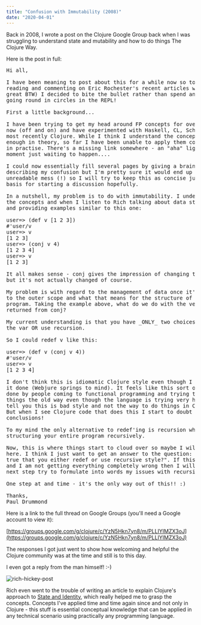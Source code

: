 ```yaml
---
title: "Confusion with Immutability (2008)"
date: "2020-04-01"
---
```


Back in 2008, I wrote a post on the Clojure Google Group back when I was
struggling to understand state and mutability and how to do things The
Clojure Way.

Here is the post in full:

<pre>
Hi all,

I have been meaning to post about this for a while now so today (after
reading and commenting on Eric Rochester's recent articles which are
great BTW) I decided to bite the bullet rather than spend another day
going round in circles in the REPL!

First a little background...

I have been trying to get my head around FP concepts for over a year
now (off and on) and have experimented with Haskell, CL, Scheme and
most recently Clojure. While I think I understand the concepts well
enough in theory, so far I have been unable to apply them confidently
in practise. There's a missing link somewhere - an "aha" light-bulb
moment just waiting to happen....

I could now essentially fill several pages by giving a brain-dump
describing my confusion but I'm pretty sure it would end up an
unreadable mess (!) so I will try to keep this as concise just as a
basis for starting a discussion hopefully.

In a nutshell, my problem is to do with immutability. I understand
the concepts and when I listen to Rich talking about data structures
and providing examples similar to this one:

user=> (def v [1 2 3])
#'user/v
user=> v
[1 2 3]
user=> (conj v 4)
[1 2 3 4]
user=> v
[1 2 3]

It all makes sense - conj gives the impression of changing the vector
but it's not actually changed of course.

My problem is with regard to the management of data once it's returned
to the outer scope and what that means for the structure of a whole
program. Taking the example above, what do we do with the vector
returned from conj?

My current understanding is that you have _ONLY_ two choices: re'def
the var OR use recursion.

So I could redef v like this:

user=> (def v (conj v 4))
#'user/v
user=> v
[1 2 3 4]

I don't think this is idiomatic Clojure style even though I have seen
it done (Webjure springs to mind). It feels like this sort of thing is
done by people coming to functional programming and trying to do
things the old way even though the language is trying very hard to
tell you this is bad style and not the way to do things in Clojure.
But when I see Clojure code that does this I start to doubt my
conclusions!

To my mind the only alternative to redef'ing is recursion which means
structuring your entire program recursively.

Now, this is where things start to cloud over so maybe I will stop
here. I think I just want to get an answer to the question: "Is it
true that you either redef or use recursive style?". If this is true
and I am not getting everything completely wrong then I will take the
next step try to formulate into words my issues with recursion!!!

One step at and time - it's the only way out of this!! :)

Thanks,
Paul Drummond
</pre>

Here is a link to the full thread on Google Groups (you'll need a Google account
to view it):

[https://groups.google.com/g/clojure/c/YzN5Hkn7yn8/m/PLLIYIMZX3oJ](https://groups.google.com/g/clojure/c/YzN5Hkn7yn8/m/PLLIYIMZX3oJ)

The responses I got just went to show how welcoming and helpful the Clojure
community was at the time and still is to this day.

I even got a reply from the man himself! :-)

![rich-hickey-post](/images/rich-hickey-post.png)

Rich even went to the trouble of writing an article to explain Clojure's
approach to [State and Identity](https://clojure.org/about/state), which really
helped me to grasp the concepts. Concepts I've applied time and time again since
and not only in Clojure - this stuff is essential conceptual knowledge that can
be applied in any technical scenario using practically any programming language.
